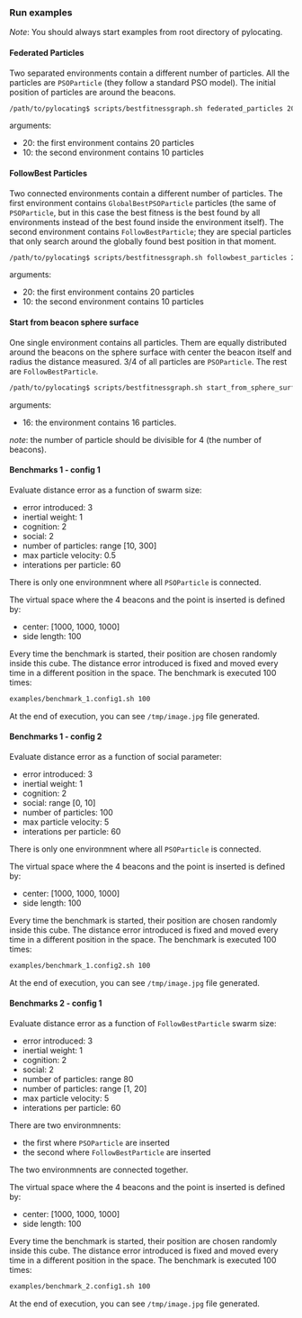 ### Run examples

*Note*: You should always start examples from root directory of pylocating.

#### Federated Particles

Two separated environments contain a different number of particles.
All the particles are `PSOParticle` (they follow a standard PSO model).
The initial position of particles are around the beacons.

```bash
/path/to/pylocating$ scripts/bestfitnessgraph.sh federated_particles 20 10
```

arguments:
  - 20: the first environment contains 20 particles
  - 10: the second environment contains 10 particles


#### FollowBest Particles

Two connected environments contain a different number of particles.
The first environment contains `GlobalBestPSOParticle` particles (the same of
`PSOParticle`, but in this case the best fitness is the best found by all
environments instead of the best found inside the environment itself).
The second environment contains `FollowBestParticle`; they are special
particles that only search around the globally found best position in that
moment.

```bash
/path/to/pylocating$ scripts/bestfitnessgraph.sh followbest_particles 20 10
```

arguments:
  - 20: the first environment contains 20 particles
  - 10: the second environment contains 10 particles


#### Start from beacon sphere surface

One single environment contains all particles.
Them are equally distributed around the beacons on the sphere surface with
center the beacon itself and radius the distance measured.
3/4 of all particles are `PSOParticle`. The rest are `FollowBestParticle`.

```bash
/path/to/pylocating$ scripts/bestfitnessgraph.sh start_from_sphere_surface 16
```

arguments:
  - 16: the environment contains 16 particles.

*note*: the number of particle should be divisible for 4 (the number of
 beacons).


#### Benchmarks 1 - config 1

Evaluate distance error as a function of swarm size:

- error introduced: 3
- inertial weight: 1
- cognition: 2
- social: 2
- number of particles: range [10, 300]
- max particle velocity: 0.5
- interations per particle: 60

There is only one environmnent where all `PSOParticle` is connected.

The virtual space where the 4 beacons and the point is inserted is defined by:

- center: [1000, 1000, 1000]
- side length: 100

Every time the benchmark is started, their position are chosen randomly inside
this cube.
The distance error introduced is fixed and moved every time in a different
position in the space.
The benchmark is executed 100 times:

```bash
examples/benchmark_1.config1.sh 100
```

At the end of execution, you can see `/tmp/image.jpg` file generated.

#### Benchmarks 1 - config 2

Evaluate distance error as a function of social parameter:

- error introduced: 3
- inertial weight: 1
- cognition: 2
- social: range [0, 10]
- number of particles: 100
- max particle velocity: 5
- interations per particle: 60

There is only one environmnent where all `PSOParticle` is connected.

The virtual space where the 4 beacons and the point is inserted is defined by:

- center: [1000, 1000, 1000]
- side length: 100

Every time the benchmark is started, their position are chosen randomly inside
this cube.
The distance error introduced is fixed and moved every time in a different
position in the space.
The benchmark is executed 100 times:

```bash
examples/benchmark_1.config2.sh 100
```

At the end of execution, you can see `/tmp/image.jpg` file generated.

#### Benchmarks 2 - config 1

Evaluate distance error as a function of `FollowBestParticle` swarm size:

- error introduced: 3
- inertial weight: 1
- cognition: 2
- social: 2
- number of particles: range 80
- number of particles: range [1, 20]
- max particle velocity: 5
- interations per particle: 60

There are two environmnents:
  - the first where `PSOParticle` are inserted
  - the second where `FollowBestParticle` are inserted

The two environmnents are connected together.

The virtual space where the 4 beacons and the point is inserted is defined by:

- center: [1000, 1000, 1000]
- side length: 100

Every time the benchmark is started, their position are chosen randomly inside
this cube.
The distance error introduced is fixed and moved every time in a different
position in the space.
The benchmark is executed 100 times:

```bash
examples/benchmark_2.config1.sh 100
```

At the end of execution, you can see `/tmp/image.jpg` file generated.

